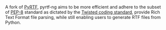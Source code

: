 A fork of [PyRTF](http://pyrtf.sourceforge.net/), pyrtf-ng aims to be more efficient and adhere to the subset of [PEP-8](http://www.python.org/dev/peps/pep-0008/) standard as dictated by the [Twisted coding standard](http://twistedmatrix.com/trac/browser/trunk/doc/development/policy/coding-standard.xhtml?format=raw), provide Rich Text Format file parsing, while still enabling users to generate RTF files from Python.